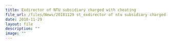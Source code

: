 ```yaml
---
title: Exdirector of NTU subsidiary charged with cheating
file_url: /files/News/20181129 st_exdirector of ntu subsidiary charged with cheating.pdf
date: 2018-11-29
layout: file
description: ""
image: ""
---
```

